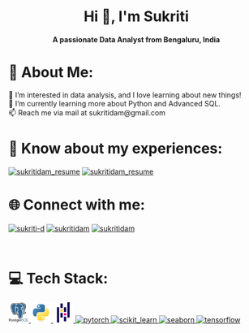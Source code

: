 <h1 align="center">Hi 👋, I'm Sukriti</h1>
<h4 align="center">A passionate Data Analyst from Bengaluru, India</h4>

# 💫 About Me:
<p align="left">
👀 I’m interested in data analysis, and I love learning about new things!<br>🌱 I’m currently learning more about Python and Advanced SQL.<br>📫 Reach me via mail at sukritidam@gmail.com
<br>
</p>

# 📄 Know about my experiences:
<p align="left">
<a href="https://docs.google.com/document/d/1lG1e0gP9uwa9Nlfjwg65ozdtixTFgvVgte8WTqWreik/edit" target="blank"><img align="center" src="https://raw.githubusercontent.com/rahuldkjain/github-profile-readme-generator/master/src/images/icons/Social/google.svg" alt="sukritidam_resume" height="30" width="40" /></a> 
<a href="https://www.dropbox.com/scl/fi/6dpdej9uf08fi3dodngj7/Sukriti-Dam-Resume-2024.pdf?rlkey=ot7z2bdozhabdk9m02rn2d3y4&dl=0" target="blank"><img align="center" src="https://raw.githubusercontent.com/rahuldkjain/github-profile-readme-generator/master/src/images/icons/Social/dropbox.svg" alt="sukritidam_resume" height="30" width="40" /></a> 
<br>
</p>

# 🌐 Connect with me:
<p align="left">
<a href="https://linkedin.com/in/sukriti-d" target="blank"><img align="center" src="https://raw.githubusercontent.com/rahuldkjain/github-profile-readme-generator/master/src/images/icons/Social/linked-in-alt.svg" alt="sukriti-d" height="30" width="40" /></a>
<a href="https://www.hackerrank.com/@sukritidam" target="blank"><img align="center" src="https://raw.githubusercontent.com/rahuldkjain/github-profile-readme-generator/master/src/images/icons/Social/hackerrank.svg" alt="sukritidam" height="30" width="40" /></a>
<a href="https://www.leetcode.com/sukritidam" target="blank"><img align="center" src="https://raw.githubusercontent.com/rahuldkjain/github-profile-readme-generator/master/src/images/icons/Social/leet-code.svg" alt="sukritidam" height="30" width="40" /></a>
</p>
<br>

# 💻 Tech Stack: 
<p align="left"> 
<a href="https://www.postgresql.org" target="_blank" rel="noreferrer"> <img src="https://raw.githubusercontent.com/devicons/devicon/master/icons/postgresql/postgresql-original-wordmark.svg" alt="postgresql" width="40" height="40"/> </a> <a href="https://www.python.org" target="_blank" rel="noreferrer"> <img src="https://raw.githubusercontent.com/devicons/devicon/master/icons/python/python-original.svg" alt="python" width="40" height="40"/> </a> 
<a href="https://pandas.pydata.org/" target="_blank" rel="noreferrer"> <img src="https://raw.githubusercontent.com/devicons/devicon/2ae2a900d2f041da66e950e4d48052658d850630/icons/pandas/pandas-original.svg" alt="pandas" width="40" height="40"/> </a>  
<a href="https://pytorch.org/" target="_blank" rel="noreferrer"> <img src="https://www.vectorlogo.zone/logos/pytorch/pytorch-icon.svg" alt="pytorch" width="40" height="40"/> </a> 
<a href="https://scikit-learn.org/" target="_blank" rel="noreferrer"> <img src="https://upload.wikimedia.org/wikipedia/commons/0/05/Scikit_learn_logo_small.svg" alt="scikit_learn" width="40" height="40"/> </a> 
<a href="https://seaborn.pydata.org/" target="_blank" rel="noreferrer"> <img src="https://seaborn.pydata.org/_images/logo-mark-lightbg.svg" alt="seaborn" width="40" height="40"/> </a> 
<a href="https://www.tensorflow.org" target="_blank" rel="noreferrer"> <img src="https://www.vectorlogo.zone/logos/tensorflow/tensorflow-icon.svg" alt="tensorflow" width="40" height="40"/> </a> 
</p>

